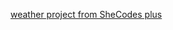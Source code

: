 [weather project from SheCodes plus](https://maryam-azizi.github.io/shecodes-plus-weather-project/)

